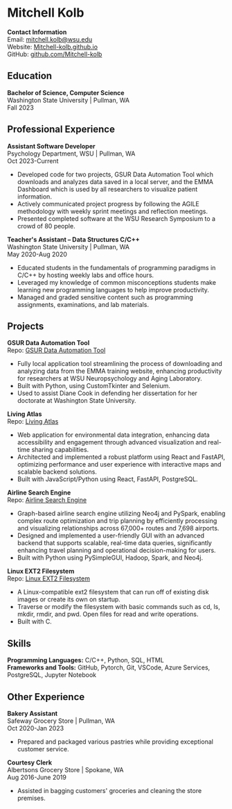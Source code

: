 # Mitchell Kolb

**Contact Information**  
Email: [mitchell.kolb@wsu.edu](mailto:mitchell.kolb@wsu.edu)  
Website: [Mitchell-kolb.github.io](https://mitchell-kolb.github.io/)  
GitHub: [github.com/Mitchell-kolb](https://github.com/Mitchell-kolb)

## Education

**Bachelor of Science, Computer Science**  
Washington State University | Pullman, WA  
Fall 2023  

## Professional Experience

**Assistant Software Developer**  
Psychology Department, WSU | Pullman, WA  
Oct 2023-Current  
- Developed code for two projects, GSUR Data Automation Tool which downloads and analyzes data saved in a local server, and the EMMA Dashboard which is used by all researchers to visualize patient information.
- Actively communicated project progress by following the AGILE methodology with weekly sprint meetings and reflection meetings.
- Presented completed software at the WSU Research Symposium to a crowd of 80 people.

**Teacher's Assistant – Data Structures C/C++**  
Washington State University | Pullman, WA  
May 2020-Aug 2020  
- Educated students in the fundamentals of programming paradigms in C/C++ by hosting weekly labs and office hours.
- Leveraged my knowledge of common misconceptions students make learning new programming languages to help improve productivity.
- Managed and graded sensitive content such as programming assignments, examinations, and lab materials.

## Projects

**GSUR Data Automation Tool**  
Repo: [GSUR Data Automation Tool](https://github.com/Mitchell-kolb/GSUR)  
- Fully local application tool streamlining the process of downloading and analyzing data from the EMMA training website, enhancing productivity for researchers at WSU Neuropsychology and Aging Laboratory.
- Built with Python, using CustomTkinter and Selenium.
- Used to assist Diane Cook in defending her dissertation for her doctorate at Washington State University.

**Living Atlas**  
Repo: [Living Atlas](https://github.com/WSUCapstoneS2023/LivingAtlas1)  
- Web application for environmental data integration, enhancing data accessibility and engagement through advanced visualization and real-time sharing capabilities.
- Architected and implemented a robust platform using React and FastAPI, optimizing performance and user experience with interactive maps and scalable backend solutions.
- Built with JavaScript/Python using React, FastAPI, PostgreSQL.

**Airline Search Engine**  
Repo: [Airline Search Engine](https://github.com/Mitchell-kolb/Airline-search-engine)  
- Graph-based airline search engine utilizing Neo4j and PySpark, enabling complex route optimization and trip planning by efficiently processing and visualizing relationships across 67,000+ routes and 7,698 airports.
- Designed and implemented a user-friendly GUI with an advanced backend that supports scalable, real-time data queries, significantly enhancing travel planning and operational decision-making for users.
- Built with Python using PySimpleGUI, Hadoop, Spark, and Neo4j.

**Linux EXT2 Filesystem**  
Repo: [Linux EXT2 Filesystem](https://github.com/Mitchell-kolb/ext2-file-system)  
- A Linux-compatible ext2 filesystem that can run off of existing disk images or create its own on startup.
- Traverse or modify the filesystem with basic commands such as cd, ls, mkdir, rmdir, and pwd. Open files for read and write operations.
- Built with C.

## Skills

**Programming Languages:** C/C++, Python, SQL, HTML  
**Frameworks and Tools:** GitHub, Pytorch, Git, VSCode, Azure Services, PostgreSQL, Jupyter Notebook

## Other Experience

**Bakery Assistant**  
Safeway Grocery Store | Pullman, WA  
Oct 2020-Jan 2023  
- Prepared and packaged various pastries while providing exceptional customer service.

**Courtesy Clerk**  
Albertsons Grocery Store | Spokane, WA  
Aug 2016-June 2019  
- Assisted in bagging customers' groceries and cleaning the store premises.
